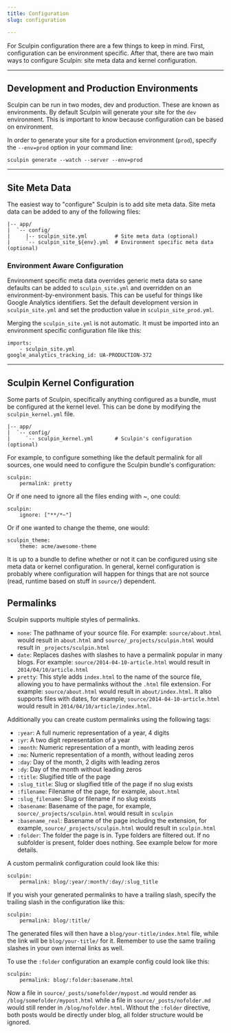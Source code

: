 ```yaml
---
title: Configuration
slug: configuration

---
```


For Sculpin configuration there are a few things to keep in mind. First,
configuration can be environment specific. After that, there are two main ways
to configure Sculpin: site meta data and kernel configuration.

---

## Development and Production Environments

Sculpin can be run in two modes, dev and production. These are known as
environments. By default Sculpin will generate your site for the `dev`
environment. This is important to know because configuration can be based on
environment.

In order to generate your site for a production environment (`prod`), specify
the `--env=prod` option in your command line:

    sculpin generate --watch --server --env=prod


---

## Site Meta Data

The easiest way to "configure" Sculpin is to add site meta data. Site meta data
can be added to any of the following files:

    |-- app/
    |  `-- config/
    |     |-- sculpin_site.yml         # Site meta data (optional)
    |     `-- sculpin_site_${env}.yml  # Environment specific meta data (optional)


### Environment Aware Configuration

Environment specific meta data overrides generic meta data so sane defaults can
be added to `sculpin_site.yml` and overridden on an environment-by-environment
basis. This can be useful for things like Google Analytics identifiers. Set the
default development version in `sculpin_site.yml` and set the production value
in `sculpin_site_prod.yml`.

Merging the `sculpin_site.yml` is not automatic. It must be imported into an
environment specific configuration file like this:

    imports:
        - sculpin_site.yml
    google_analytics_tracking_id: UA-PRODUCTION-372

---

## Sculpin Kernel Configuration

Some parts of Sculpin, specifically anything configured as a bundle, must be
configured at the kernel level. This can be done by modifying the
`sculpin_kernel.yml` file.

    |-- app/
    |  `-- config/
    |     `-- sculpin_kernel.yml       # Sculpin's configuration (optional)


For example, to configure something like the default permalink for all sources,
one would need to configure the Sculpin bundle's configuration:

    sculpin:
        permalink: pretty

Or if one need to ignore all the files ending with ~, one could:

    sculpin:
        ignore: ["**/*~"]

Or if one wanted to change the theme, one would:

    sculpin_theme:
        theme: acme/awesome-theme

It is up to a bundle to define whether or not it can be configured using site
meta data or kernel configuration. In general, kernel configuration is probably
where configuration will happen for things that are not source (read, runtime
based on stuff in `source/`) dependent.

## Permalinks

Sculpin supports multiple styles of permalinks.

- `none`: The pathname of your source file. For example: `source/about.html` would result in `about.html` and `source/_projects/sculpin.html` would result in `_projects/sculpin.html`
- `date`: Replaces dashes with slashes to have a permalink popular in many blogs. For example: `source/2014-04-10-article.html` would result in `2014/04/10/article.html`
- `pretty`: This style adds `index.html` to the name of the source file, allowing you to have permalinks without the `.html` file extension. For example: `source/about.html` would result in `about/index.html`. It also supports files with dates, for example, `source/2014-04-10-article.html` would result in `2014/04/10/article/index.html`.

Additionally you can create custom permalinks using the following tags:

- `:year`: A full numeric representation of a year, 4 digits
- `:yr`: A two digit representation of a year
- `:month`: Numeric representation of a month, with leading zeros
- `:mo`: Numeric representation of a month, without leading zeros
- `:day`: Day of the month, 2 digits with leading zeros
- `:dy`: Day of the month without leading zeros
- `:title`: Slugified title of the page
- `:slug_title`: Slug or slugified title of the page if no slug exists
- `:filename`: Filename of the page, for example, `about.html`
- `:slug_filename`: Slug or filename if no slug exists
- `:basename`: Basename of the page, for example, `source/_projects/sculpin.html` would result in `sculpin`
- `:basename_real`: Basename of the page including the extension, for example, `source/_projects/sculpin.html` would result in `sculpin.html`
- `:folder`: The folder the page is in. Type folders are filtered out. If no subfolder is present, folder does nothing. See example below for more details.

A custom permalink configuration could look like this:

    sculpin:
        permalink: blog/:year/:month/:day/:slug_title

If you wish your generated permalinks to have a trailing slash, specify the trailing slash in the configuration like this:

    sculpin:
        permalink: blog/:title/

The generated files will then have a `blog/your-title/index.html` file, while the link will be `blog/your-title/` for it. Remember to use the same trailing slashes in your own internal links as well.

To use the `:folder` configuration an example config could look like this:

    sculpin:
        permalink: blog/:folder:basename.html

Now a file in `source/_posts/somefolder/mypost.md` would render as `/blog/somefolder/mypost.html` while a file in `source/_posts/nofolder.md` would still render in `/blog/nofolder.html`. Without the `:folder` directive, both posts would be directly under blog, all folder structure would be ignored.
